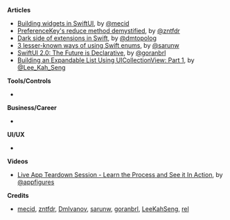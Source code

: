 
**Articles**

* [Building widgets in SwiftUI](https://swiftwithmajid.com/2020/09/09/building-widgets-in-swiftui/), by [@mecid](https://twitter.com/mecid)
* [PreferenceKey's reduce method demystified](https://fivestars.blog/swiftui/preferencekey-reduce.html), by [@zntfdr](https://twitter.com/zntfdr)
* [Dark side of extensions in Swift](https://dmtopolog.com/dark-side-of-extensions/), by [@dmtopolog](https://twitter.com/dmtopolog)
* [3 lesser-known ways of using Swift enums](https://sarunw.com/posts/lesser-known-ways-of-using-swift-enums/), by [@sarunw](https://twitter.com/sarunw)
* [SwiftUI 2.0: The Future is Declarative](https://infinum.com/the-capsized-eight/swiftUI-2), by [@goranbrl](https://twitter.com/goranbrlas)
* [Building an Expandable List Using UICollectionView: Part 1](https://swiftsenpai.com/development/collectionview-expandable-list-part1/), by [@Lee_Kah_Seng](https://twitter.com/Lee_Kah_Seng)

**Tools/Controls**

*

**Business/Career**

*

**UI/UX**

*

**Videos**

* [Live App Teardown Session - Learn the Process and See it In Action](https://appfigures.com/resources/teardowns/live-app-teardown-session-20200916), by [@appfigures](https://twitter.com/appfigures)

**Credits**

* [mecid](https://github.com/mecid), [zntfdr](https://github.com/zntfdr), [DmIvanov](https://github.com/DmIvanov), [sarunw](https://github.com/sarunw), [goranbrl](https://github.com/goranbrl), [LeeKahSeng](https://github.com/LeeKahSeng), [rel](https://github.com/rel)
